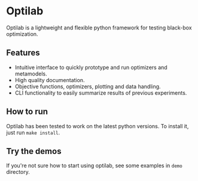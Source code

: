# Optilab
Optilab is a lightweight and flexible python framework for testing black-box optimization.

## Features
- Intuitive interface to quickly prototype and run optimizers and metamodels.
- High quality documentation.
- Objective functions, optimizers, plotting and data handling.
- CLI functionality to easily summarize results of previous experiments.

## How to run
Optilab has been tested to work on the latest python versions. To install it, just run `make install`.

## Try the demos
If you're not sure how to start using optilab, see some examples in `demo` directory.